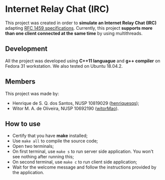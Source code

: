 # Internet Relay Chat (IRC)

This project was created in order to **simulate an Internet Relay Chat (IRC)** adapting [RFC 1459 specifications](https://tools.ietf.org/html/rfc1459). Currently, this project **supports more than one client connected at the same time** by using multithreads.

## Development

All the project was developed using **C++11 languague** and **g++ compiler** on Fedora 31 workstation. We also tested on Ubuntu 18.04.2.

## Members

This project was made by:

-   Henrique de S. Q. dos Santos, NUSP 10819029 ([henriquesqs](https://github.com/henriquesqs));
-   Witor M. A. de Oliveira, NUSP 10692190 ([witorMao](https://github.com/witormao)).

## How to use

-   Certify that you have **make** installed;
-   Use `make all` to compile the source code;
-   Open two terminals;
-   On first terminal, use `make s` to run server side application. You won't see nothing after running this;
-   On second terminal, use `make c` to run client side application;
-   Wait for the welcome message and follow the instructions provided by the application.
